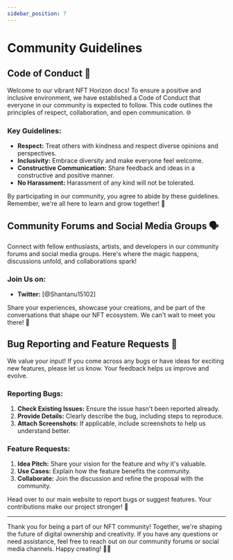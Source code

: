 ```yaml
---
sidebar_position: 7
---
```


# Community Guidelines

## Code of Conduct 🤝

Welcome to our vibrant NFT Horizon docs! To ensure a positive and inclusive environment, we have established a Code of Conduct that everyone in our community is expected to follow. This code outlines the principles of respect, collaboration, and open communication. 🌐

### Key Guidelines:

- **Respect:** Treat others with kindness and respect diverse opinions and perspectives.
- **Inclusivity:** Embrace diversity and make everyone feel welcome.
- **Constructive Communication:** Share feedback and ideas in a constructive and positive manner.
- **No Harassment:** Harassment of any kind will not be tolerated.

By participating in our community, you agree to abide by these guidelines. Remember, we're all here to learn and grow together! 🌱

## Community Forums and Social Media Groups 🗣️

Connect with fellow enthusiasts, artists, and developers in our community forums and social media groups. Here's where the magic happens, discussions unfold, and collaborations spark!

### Join Us on:

- **Twitter:** [@Shantanu15102]


Share your experiences, showcase your creations, and be part of the conversations that shape our NFT ecosystem. We can't wait to meet you there! 🎉

## Bug Reporting and Feature Requests 🐞

We value your input! If you come across any bugs or have ideas for exciting new features, please let us know. Your feedback helps us improve and evolve.

### Reporting Bugs:

1. **Check Existing Issues:** Ensure the issue hasn't been reported already.
2. **Provide Details:** Clearly describe the bug, including steps to reproduce.
3. **Attach Screenshots:** If applicable, include screenshots to help us understand better.

### Feature Requests:

1. **Idea Pitch:** Share your vision for the feature and why it's valuable.
2. **Use Cases:** Explain how the feature benefits the community.
3. **Collaborate:** Join the discussion and refine the proposal with the community.

Head over to our main website to report bugs or suggest features. Your contributions make our project stronger! 🚀

---

Thank you for being a part of our NFT community! Together, we're shaping the future of digital ownership and creativity. If you have any questions or need assistance, feel free to reach out on our community forums or social media channels. Happy creating! 🎨✨